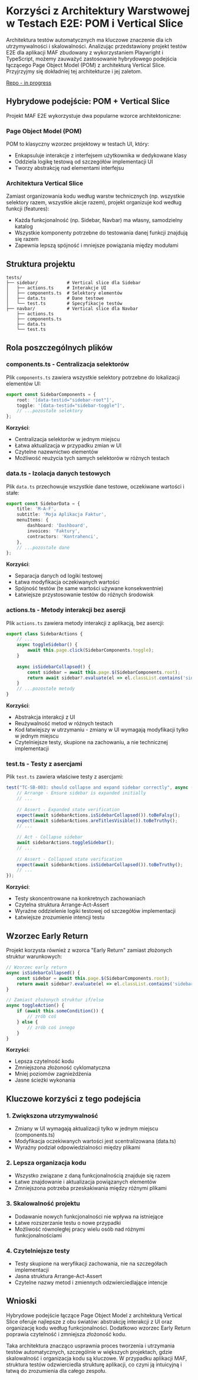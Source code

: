 # Korzyści z Architektury Warstwowej w Testach E2E: POM i Vertical Slice

Architektura testów automatycznych ma kluczowe znaczenie dla ich utrzymywalności i skalowalności. Analizując przedstawiony projekt testów E2E dla aplikacji MAF zbudowany z wykorzystaniem Playwright i TypeScript, możemy zauważyć zastosowanie hybrydowego podejścia łączącego Page Object Model (POM) z architekturą Vertical Slice. Przyjrzyjmy się dokładniej tej architekturze i jej zaletom.

[Repo - in progress](https://github.com/dar-kow/maf-e2e-pw)

## Hybrydowe podejście: POM + Vertical Slice

Projekt MAF E2E wykorzystuje dwa popularne wzorce architektoniczne:

### Page Object Model (POM)

POM to klasyczny wzorzec projektowy w testach UI, który:

- Enkapsuluje interakcje z interfejsem użytkownika w dedykowane klasy
- Oddziela logikę testową od szczegółów implementacji UI
- Tworzy abstrakcję nad elementami interfejsu

### Architektura Vertical Slice

Zamiast organizowania kodu według warstw technicznych (np. wszystkie selektory razem, wszystkie akcje razem), projekt organizuje kod według funkcji (features):

- Każda funkcjonalność (np. Sidebar, Navbar) ma własny, samodzielny katalog
- Wszystkie komponenty potrzebne do testowania danej funkcji znajdują się razem
- Zapewnia lepszą spójność i mniejsze powiązania między modułami

## Struktura projektu

```
tests/
├── sidebar/           # Vertical slice dla Sidebar
│   ├── actions.ts     # Interakcje UI
│   ├── components.ts  # Selektory elementów
│   ├── data.ts        # Dane testowe
│   └── test.ts        # Specyfikacje testów
├── navbar/            # Vertical slice dla Navbar
    ├── actions.ts
    ├── components.ts
    ├── data.ts
    └── test.ts
```

## Rola poszczególnych plików

### components.ts - Centralizacja selektorów

Plik `components.ts` zawiera wszystkie selektory potrzebne do lokalizacji elementów UI:

```typescript
export const SidebarComponents = {
    root: '[data-testid="sidebar-root"]',
    toggle: '[data-testid="sidebar-toggle"]',
    // ...pozostałe selektory
};
```

**Korzyści**:
- Centralizacja selektorów w jednym miejscu
- Łatwa aktualizacja w przypadku zmian w UI
- Czytelne nazewnictwo elementów
- Możliwość reużycia tych samych selektorów w różnych testach

### data.ts - Izolacja danych testowych

Plik `data.ts` przechowuje wszystkie dane testowe, oczekiwane wartości i stałe:

```typescript
export const SidebarData = {
    title: 'M-A-F',
    subtitle: 'Moja Aplikacja Faktur',
    menuItems: {
        dashboard: 'Dashboard',
        invoices: 'Faktury',
        contractors: 'Kontrahenci',
    },
    // ...pozostałe dane
};
```

**Korzyści**:
- Separacja danych od logiki testowej
- Łatwa modyfikacja oczekiwanych wartości
- Spójność testów (te same wartości używane konsekwentnie)
- Łatwiejsze przystosowanie testów do różnych środowisk

### actions.ts - Metody interakcji bez asercji

Plik `actions.ts` zawiera metody interakcji z aplikacją, bez asercji:

```typescript
export class SidebarActions {
    // ...
    async toggleSidebar() {
        await this.page.click(SidebarComponents.toggle);
    }
    
    async isSidebarCollapsed() {
        const sidebar = await this.page.$(SidebarComponents.root);
        return await sidebar?.evaluate(el => el.classList.contains('sidebar-collapsed'));
    }
    // ...pozostałe metody
}
```

**Korzyści**:
- Abstrakcja interakcji z UI
- Reużywalność metod w różnych testach
- Kod łatwiejszy w utrzymaniu - zmiany w UI wymagają modyfikacji tylko w jednym miejscu
- Czytelniejsze testy, skupione na zachowaniu, a nie technicznej implementacji

### test.ts - Testy z asercjami

Plik `test.ts` zawiera właściwe testy z asercjami:

```typescript
test("TC-SB-003: should collapse and expand sidebar correctly", async () => {
    // Arrange - Ensure sidebar is expanded initially
    // ...
    
    // Assert - Expanded state verification
    expect(await sidebarActions.isSidebarCollapsed()).toBeFalsy();
    expect(await sidebarActions.areTitlesVisible()).toBeTruthy();
    // ...
    
    // Act - Collapse sidebar
    await sidebarActions.toggleSidebar();
    // ...
    
    // Assert - Collapsed state verification
    expect(await sidebarActions.isSidebarCollapsed()).toBeTruthy();
    // ...
});
```

**Korzyści**:
- Testy skoncentrowane na konkretnych zachowaniach
- Czytelna struktura Arrange-Act-Assert
- Wyraźne oddzielenie logiki testowej od szczegółów implementacji
- Łatwiejsze zrozumienie intencji testu

## Wzorzec Early Return

Projekt korzysta również z wzorca "Early Return" zamiast złożonych struktur warunkowych:

```typescript
// Wzorzec early return
async isSidebarCollapsed() {
    const sidebar = await this.page.$(SidebarComponents.root);
    return await sidebar?.evaluate(el => el.classList.contains('sidebar-collapsed'));
}

// Zamiast złożonych struktur if/else
async toggleAction() {
    if (await this.someCondition()) {
        // zrób coś
    } else {
        // zrób coś innego
    }
}
```

**Korzyści**:
- Lepsza czytelność kodu
- Zmniejszona złożoność cyklomatyczna
- Mniej poziomów zagnieżdżenia
- Jasne ścieżki wykonania

## Kluczowe korzyści z tego podejścia

### 1. Zwiększona utrzymywalność

- Zmiany w UI wymagają aktualizacji tylko w jednym miejscu (components.ts)
- Modyfikacja oczekiwanych wartości jest scentralizowana (data.ts)
- Wyraźny podział odpowiedzialności między plikami

### 2. Lepsza organizacja kodu

- Wszystko związane z daną funkcjonalnością znajduje się razem
- Łatwe znajdowanie i aktualizacja powiązanych elementów
- Zmniejszona potrzeba przeskakiwania między różnymi plikami

### 3. Skalowalność projektu

- Dodawanie nowych funkcjonalności nie wpływa na istniejące
- Łatwe rozszerzanie testu o nowe przypadki
- Możliwość równoległej pracy wielu osób nad różnymi funkcjonalnościami

### 4. Czytelniejsze testy

- Testy skupione na weryfikacji zachowania, nie na szczegółach implementacji
- Jasna struktura Arrange-Act-Assert
- Czytelne nazwy metod i zmiennych odzwierciedlające intencje

## Wnioski

Hybrydowe podejście łączące Page Object Model z architekturą Vertical Slice oferuje najlepsze z obu światów: abstrakcję interakcji z UI oraz organizację kodu według funkcjonalności. Dodatkowo wzorzec Early Return poprawia czytelność i zmniejsza złożoność kodu.

Taka architektura znacząco usprawnia proces tworzenia i utrzymania testów automatycznych, szczególnie w większych projektach, gdzie skalowalność i organizacja kodu są kluczowe. W przypadku aplikacji MAF, struktura testów odzwierciedla strukturę aplikacji, co czyni ją intuicyjną i łatwą do zrozumienia dla całego zespołu.

